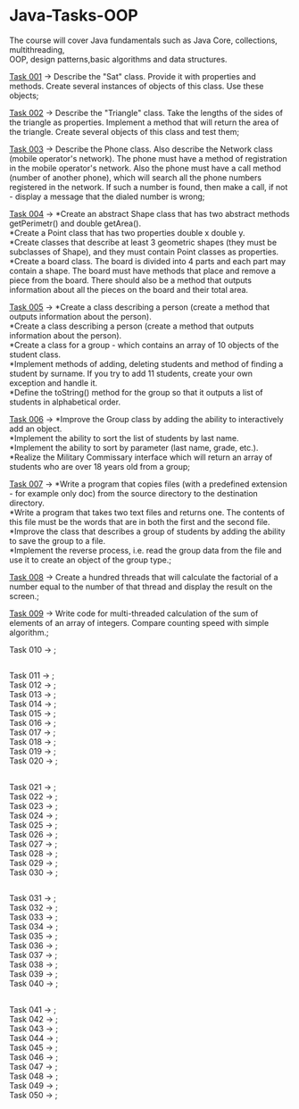 # Java-Tasks-OOP
The course will cover Java fundamentals such as Java Core, collections, multithreading,<br>
OOP, design patterns,basic algorithms and data structures.<br>

<a href="https://github.com/LeeTovetz/Java-Tasks-OOP/tree/main/src/com/task001" >Task 001</a> -> Describe the "Sat" class. Provide it with properties and methods. Create several instances of objects of this class. Use these objects;<br>

<a href="https://github.com/LeeTovetz/Java-Tasks-OOP/tree/main/src/com/task002" >Task 002</a> -> Describe the "Triangle" class. Take the lengths of the sides of the triangle as properties. Implement a method that will return the area of the triangle. Create several objects of this class and test them;<br>

<a href="https://github.com/LeeTovetz/Java-Tasks-OOP/tree/main/src/com/task003" >Task 003</a> -> Describe the Phone class. Also describe the Network class (mobile operator's network). The phone must have a method of registration in the mobile operator's network. Also the phone must have a call method (number of another phone), which will search all the phone numbers registered in the network. If such a number is found, then make a call, if not - display a message that the dialed number is wrong;<br>

<a href="https://github.com/LeeTovetz/Java-Tasks-OOP/tree/main/src/com/task004" >Task 004</a> -> *Create an abstract Shape class that has two abstract methods getPerimetr() and double getArea().<br>
*Create a Point class that has two properties double x double y.<br>
*Create classes that describe at least 3 geometric shapes (they must be subclasses of Shape), and they must contain Point classes as properties.<br>
*Create a board class. The board is divided into 4 parts and each part may contain a shape. The board must have methods that place and remove a piece from the board. There should also be a method that outputs information about all the pieces on the board and their total area.<br>

<a href="https://github.com/LeeTovetz/Java-Tasks-OOP/tree/main/src/com/task005" >Task 005</a> -> *Create a class describing a person (create a method that outputs information about the person).<br>
*Create a class describing a person (create a method that outputs information about the person).<br>
*Create a class for a group - which contains an array of 10 objects of the student class.<br> 
*Implement methods of adding, deleting students and method of finding a student by surname. If you try to add 11 students, create your own exception and handle it.<br> 
*Define the toString() method for the group so that it outputs a list of students in alphabetical order.<br>

<a href="https://github.com/LeeTovetz/Java-Tasks-OOP/tree/main/src/com/task006" >Task 006</a> -> *Improve the Group class by adding the ability to interactively add an object.<br>
*Implement the ability to sort the list of students by last name.<br>
*Implement the ability to sort by parameter (last name, grade, etc.).<br>
*Realize the Military Commissary interface which will return an array of students who are over 18 years old from a group;<br>

<a href="https://github.com/LeeTovetz/Java-Tasks-OOP/tree/main/src/com/task007" >Task 007</a> ->  *Write a program that copies files (with a predefined extension - for example only doc) from the source directory to the destination directory.<br>
*Write a program that takes two text files and returns one. The contents of this file must be the words that are in both the first and the second file.<br>
*Improve the class that describes a group of students by adding the ability to save the group to a file.<br>
*Implement the reverse process, i.e. read the group data from the file and use it to create an object of the group type.;<br>

<a href="https://github.com/LeeTovetz/Java-Tasks-OOP/tree/main/src/com/task008" >Task 008</a> -> Create a hundred threads that will calculate the factorial of a number equal to the number of that thread and display the result on the screen.;<br>

<a href="https://github.com/LeeTovetz/Java-Tasks-OOP/tree/main/src/com/task009" >Task 009</a> -> Write code for multi-threaded calculation of the sum of elements of an array of integers. Compare counting speed with simple algorithm.;<br>

Task 010 -> ;<br>
## 
Task 011 -> ;<br>
Task 012 -> ;<br>
Task 013 -> ;<br>
Task 014 -> ;<br>
Task 015 -> ;<br>
Task 016 -> ;<br>
Task 017 -> ;<br>
Task 018 -> ;<br>
Task 019 -> ;<br>
Task 020 -> ;<br>
## 
Task 021 -> ;<br>
Task 022 -> ;<br>
Task 023 -> ;<br>
Task 024 -> ;<br>
Task 025 -> ;<br>
Task 026 -> ;<br>
Task 027 -> ;<br>
Task 028 -> ;<br>
Task 029 -> ;<br>
Task 030 -> ;<br>
## 
Task 031 -> ;<br>
Task 032 -> ;<br>
Task 033 -> ;<br>
Task 034 -> ;<br>
Task 035 -> ;<br>
Task 036 -> ;<br>
Task 037 -> ;<br>
Task 038 -> ;<br>
Task 039 -> ;<br>
Task 040 -> ;<br>
## 
Task 041 -> ;<br>
Task 042 -> ;<br>
Task 043 -> ;<br>
Task 044 -> ;<br>
Task 045 -> ;<br>
Task 046 -> ;<br>
Task 047 -> ;<br>
Task 048 -> ;<br>
Task 049 -> ;<br>
Task 050 -> ;<br>
##










